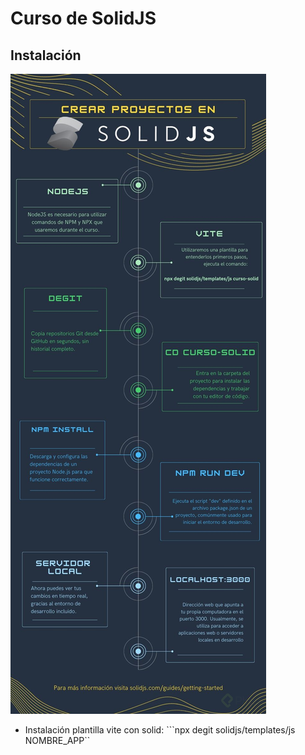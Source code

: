 # Curso de SolidJS

## Instalación 

![Alt text](image.png)

- Instalación plantilla vite con solid:
```npx degit solidjs/templates/js NOMBRE_APP``

